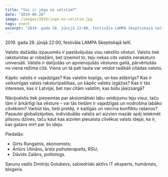```yaml
---
title: "Vai ir jēga no valstīm?"
date: "2019-06-28"
image: /images/2019/jega-no-valstim.jpg
tags: event
excerpt: "2019. gada 28. jūnijā 22:00, festivāla LAMPA Skeptiskajā teltī. Nācijvalstis tiek pieņemtas par aksiomātiski labu veidojumu teju visur, taču tām ir ārkārtīgi īsa vēsture – vai tās tiešām ir vajadzīgas un nodrošina labāko cilvēkiem? Varbūt tās, tieši pretēji, ir kaitīgas un veicina konfliktu rašanos?"
---
```


2019\. gada 28. jūnijā 22:00, festivāla LAMPA Skeptiskajā teltī.

Valstis dažādās izpausmēs ir pastāvējušas visu rakstīto vēsturi. Valstis tiek raksturotas ar robežām, bet izņemot to, teju nekas cits valstis neraksturo universāli. Valstis ir dalījušās un apvienojušās vēstures gaitā, pārvērtušās no viena režīma citā. Viena un tā pati tauta var veidot radikāli citādas valstis.

Kāpēc valstis ir vajadzīgas? Kas valstīm kopīgs, un kas atšķirīgs? Kas ir veiksmīgas valsts raksturīpašības, un kāpēc valstis izgāžas? Kas ir tās intereses, kas ir Latvijai, bet nav citām valstīm, kas būtu jāaizsargā?

Nācijvalstis tiek pieņemtas par aksiomātiski labu veidojumu teju visur, taču tām ir ārkārtīgi īsa vēsture – vai tās tiešām ir vajadzīgas un nodrošina labāko cilvēkiem? Varbūt tās, tieši pretēji, ir kaitīgas un veicina konfliktu rašanos? Pasaulei globalizējoties, individuālās valstis arī aizvien mazāk spēj ietekmēt pilsoņu dzīves, taču kaut kas aizvien piesaista cilvēkus valsts idejai, ka ir, kas gatavs mirt par šo ideju.

Piedalās:

- Ģirts Rungainis, ekonomists;
- Artūrs Utināns, ārsts psihoterapeits, RSU;
- Dāvids Zalāns, politologs.

Sarunu vadīs Dmitrijs Golubevs, sabiedriski aktīvs IT eksperts, humānists, blogeris.
